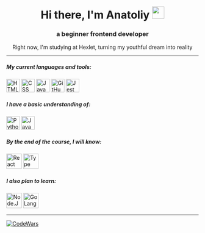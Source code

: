 <h1 align="center">Hi there, I'm Anatoliy
<img src="https://github.com/blackcater/blackcater/raw/main/images/Hi.gif" height="32"/></h1>
<h3 align="center">a beginner frontend developer</h3>
<p align="center">Right now, I'm studying at Hexlet, turning my youthful dream into reality</p>

---
<h5 align="left">My current languages and tools:</h5>
<div><img src="https://cdn.jsdelivr.net/gh/devicons/devicon/icons/html5/html5-original-wordmark.svg" height="35" alt="HTML5"/> <img src="https://cdn.jsdelivr.net/gh/devicons/devicon/icons/css3/css3-original-wordmark.svg" height="35" alt="CSS"/> <img src="https://cdn.jsdelivr.net/gh/devicons/devicon/icons/javascript/javascript-original.svg" height="35" alt="Java Script/> <img src="https://cdn.jsdelivr.net/gh/devicons/devicon/icons/git/git-original.svg" height="35" alt="GIT"/> <img src="https://cdn.jsdelivr.net/gh/devicons/devicon/icons/github/github-original-wordmark.svg" height="35" alt="GitHub"/> <img src="https://cdn.jsdelivr.net/gh/devicons/devicon/icons/jest/jest-plain.svg" height="35" alt="Jest"/></div>

<h5 align="left">I have a basic understanding of:</h5>
<div><img src="https://cdn.jsdelivr.net/gh/devicons/devicon/icons/python/python-original-wordmark.svg" height="35" alt="Python"/> <img src="https://cdn.jsdelivr.net/gh/devicons/devicon/icons/java/java-original-wordmark.svg" height="35" alt="Java"/></div>

<h5 align="left">By the end of the course, I will know:</h5>
<div><img src="https://cdn.jsdelivr.net/gh/devicons/devicon/icons/react/react-original-wordmark.svg" height="40" alt="React"/> <img src="https://cdn.jsdelivr.net/gh/devicons/devicon/icons/typescript/typescript-original.svg" height="40" alt="Type Script"/></div>

<h5 align="left" margin="">I also plan to learn:</h5>
<div><img src="https://cdn.jsdelivr.net/gh/devicons/devicon/icons/nodejs/nodejs-original-wordmark.svg" height="40" alt="Node.JS"/> <img src="https://cdn.jsdelivr.net/gh/devicons/devicon/icons/go/go-original-wordmark.svg" height="40" alt="GoLang"/></div>

---
[![CodeWars](https://www.codewars.com/users/Migg%20Rabbid/badges/small)](https://www.codewars.com/users/Migg%20Rabbid) 
